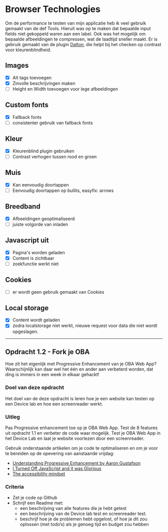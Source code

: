 # Browser Technologies

Om de performance te testen van mijn applicatie heb ik veel gebruik gemaakt van de def Tools. Hieruit was op te maken dat bepaalde input fields niet gekoppeld waren aan een label. Ook was het mogelijk om bepaalde afbeeldingen te compressen, wat de laadtijd sneller maakt. Er is gebruik gemaakt van de plugin [Dalton](https://chrome.google.com/webstore/detail/colorblind-dalton-for-goo/afcafnelafcgjinkaeohkalmfececool), die helpt bij het checken op contrast voor kleurenblindheid.

## Images

- [x] Alt tags toevoegen
- [x] Zinvolle beschrijvingen maken
- [ ] Height en Width toevoegen voor lege afbeeldingen

## Custom fonts

- [x] Fallback fonts
- [ ] consistenter gebruik van fallback fonts

## Kleur

- [x] Kleurenblind plugin gebruiken
- [ ] Contrast verhogen tussen rood en groen

## Muis

- [x] Kan eenvoudig doortappen
- [ ] Eenvoudig doortappen op bullits, easyfix: arrows

## Breedband

- [x] Afbeeldingen geoptimaliseerd
- [ ] juiste volgorde van inladen

## Javascript uit

- [x] Pagina's worden geladen
- [x] Content is zichtbaar
- [ ] zoekfunctie werkt niet

## Cookies

- [ ] er wordt geen gebruik gemaakt van Cookies

## Local storage

- [x] Content wordt geladen
- [x] zodra localstorage niet werkt, nieuwe request voor data die niet wordt opgeslagen.

---

## Opdracht 1.2 - Fork je OBA

Hoe zit het eigenlijk met Progressive Enhancement van je OBA Web App? Waarschijnlijk kan daar wel het één en ander aan verbeterd worden, dat ding is immers in een week in elkaar gehackt!

### Doel van deze opdracht

Het doel van de deze opdracht is leren hoe je een website kan testen op een Device lab en hoe een screenreader werkt.

### Uitleg

Pas Progressive enhancement toe op je OBA Web App. Test de 8 features uit opdracht 1.1 en verbeter de code waar mogelijk. Test je OBA Web App in het Device Lab en laat je website voorlezen door een screenreader.

Gebruik onderstaande artikelen om je code te optimaliseren en om je voor te bereiden op de opevering van aanstaande vrijdag:

- [Understanding Progressive Enhancement by Aaron Gustafson](https://alistapart.com/article/understandingprogressiveenhancement)
- [I Turned Off JavaScript and it was Glorious](https://www.wired.com/2015/11/i-turned-off-javascript-for-a-whole-week-and-it-was-glorious/)
- [The accessibility mindset](https://24ways.org/2015/the-accessibility-mindset/)

### Criteria

- Zet je code op Github
- Schrijf een Readme met:
  - een beschrijving van alle features die je hebt getest
  - een beschrijving van de Device lab test en screenreader test.
  - beschrijf hoe je de problemen hebt opgelost, of hoe je dit zou oplossen (met todo’s) als je genoeg tijd en budget zou hebben
